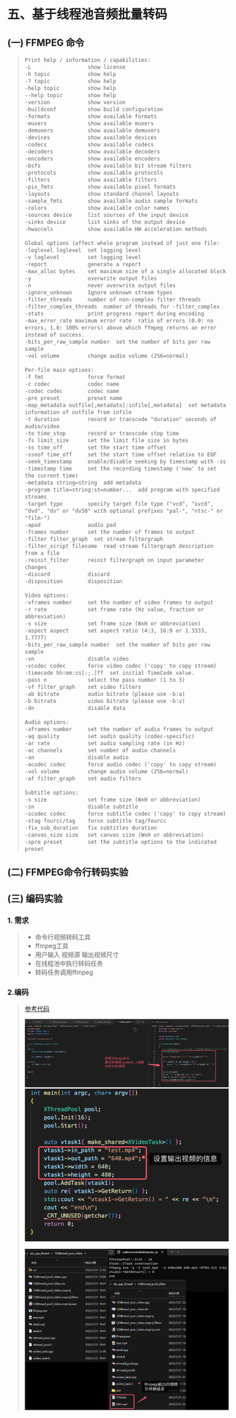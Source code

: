 # 五、基于线程池音频批量转码

## (一) FFMPEG 命令

>```
>Print help / information / capabilities:
>-L                  show license
>-h topic            show help
>-? topic            show help
>-help topic         show help
>--help topic        show help
>-version            show version
>-buildconf          show build configuration
>-formats            show available formats
>-muxers             show available muxers
>-demuxers           show available demuxers
>-devices            show available devices
>-codecs             show available codecs
>-decoders           show available decoders
>-encoders           show available encoders
>-bsfs               show available bit stream filters
>-protocols          show available protocols
>-filters            show available filters
>-pix_fmts           show available pixel formats
>-layouts            show standard channel layouts
>-sample_fmts        show available audio sample formats
>-colors             show available color names
>-sources device     list sources of the input device
>-sinks device       list sinks of the output device
>-hwaccels           show available HW acceleration methods
>
>Global options (affect whole program instead of just one file:
>-loglevel loglevel  set logging level
>-v loglevel         set logging level
>-report             generate a report
>-max_alloc bytes    set maximum size of a single allocated block
>-y                  overwrite output files
>-n                  never overwrite output files
>-ignore_unknown     Ignore unknown stream types
>-filter_threads     number of non-complex filter threads
>-filter_complex_threads  number of threads for -filter_complex
>-stats              print progress report during encoding
>-max_error_rate maximum error rate  ratio of errors (0.0: no errors, 1.0: 100% errors) above which ffmpeg returns an error instead of success.
>-bits_per_raw_sample number  set the number of bits per raw sample
>-vol volume         change audio volume (256=normal)
>
>Per-file main options:
>-f fmt              force format
>-c codec            codec name
>-codec codec        codec name
>-pre preset         preset name
>-map_metadata outfile[,metadata]:infile[,metadata]  set metadata information of outfile from infile
>-t duration         record or transcode "duration" seconds of audio/video
>-to time_stop       record or transcode stop time
>-fs limit_size      set the limit file size in bytes
>-ss time_off        set the start time offset
>-sseof time_off     set the start time offset relative to EOF
>-seek_timestamp     enable/disable seeking by timestamp with -ss
>-timestamp time     set the recording timestamp ('now' to set the current time)
>-metadata string=string  add metadata
>-program title=string:st=number...  add program with specified streams
>-target type        specify target file type ("vcd", "svcd", "dvd", "dv" or "dv50" with optional prefixes "pal-", "ntsc-" or "film-")
>-apad               audio pad
>-frames number      set the number of frames to output
>-filter filter_graph  set stream filtergraph
>-filter_script filename  read stream filtergraph description from a file
>-reinit_filter      reinit filtergraph on input parameter changes
>-discard            discard
>-disposition        disposition
>
>Video options:
>-vframes number     set the number of video frames to output
>-r rate             set frame rate (Hz value, fraction or abbreviation)
>-s size             set frame size (WxH or abbreviation)
>-aspect aspect      set aspect ratio (4:3, 16:9 or 1.3333, 1.7777)
>-bits_per_raw_sample number  set the number of bits per raw sample
>-vn                 disable video
>-vcodec codec       force video codec ('copy' to copy stream)
>-timecode hh:mm:ss[:;.]ff  set initial TimeCode value.
>-pass n             select the pass number (1 to 3)
>-vf filter_graph    set video filters
>-ab bitrate         audio bitrate (please use -b:a)
>-b bitrate          video bitrate (please use -b:v)
>-dn                 disable data
>
>Audio options:
>-aframes number     set the number of audio frames to output
>-aq quality         set audio quality (codec-specific)
>-ar rate            set audio sampling rate (in Hz)
>-ac channels        set number of audio channels
>-an                 disable audio
>-acodec codec       force audio codec ('copy' to copy stream)
>-vol volume         change audio volume (256=normal)
>-af filter_graph    set audio filters
>
>Subtitle options:
>-s size             set frame size (WxH or abbreviation)
>-sn                 disable subtitle
>-scodec codec       force subtitle codec ('copy' to copy stream)
>-stag fourcc/tag    force subtitle tag/fourcc
>-fix_sub_duration   fix subtitles duration
>-canvas_size size   set canvas size (WxH or abbreviation)
>-spre preset        set the subtitle options to the indicated preset
>```

## (二) FFMPEG命令行转码实验

>
>
>

## (三) 编码实验

### 1. 需求

>- 命令行视频转码工具
>- ffmpeg工具
>- 用户输入 视频源 输出视频尺寸
>- 在线程池中执行转码任务
>- 转码任务调用ffmpeg

### 2.编码

>[参考代码]()
>
><img src="./assets/image-20230801154055471.png" alt="image-20230801154055471" />
>
><img src="./assets/image-20230801154107156.png" alt="image-20230801154107156" />
>
>![image-20230801154121263](./assets/image-20230801154121263.png)

